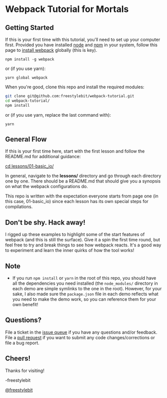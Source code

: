 # Webpack Tutorial for Mortals

## Getting Started
If this is your first time with this tutorial, you'll need to set up your computer first.  Provided you have installed [node](https://nodejs.org/en/download/package-manager/) and [npm](http://blog.npmjs.org/post/85484771375/how-to-install-npm) in your system, follow this page to [install webpack](https://webpack.github.io/docs/installation.html) globally (this is key).

```
npm install -g webpack
```
or (if you use yarn):
```
yarn global webpack
```
When you're good, clone this repo and install the required modules:

```bash
git clone git@github.com:freestylebit/webpack-tutorial.git
cd webpack-tutorial/
npm install
```
or (if you use yarn, replace the last command with):
```
yarn
```

## General Flow
If this is your first time here, start with the first lesson and follow the README.md for additional guidance:

[cd lessons/01-basic_io/](https://github.com/freestylebit/webpack-tutorial/tree/master/lessons/01-basic_io)

In general, navigate to the **lessons/** directory and go through each directory one by one. There should be a README.md that should give you a synopsis on what the webpack configurations do.

This repo is written with the expectation everyone starts from page one (in this case, 01-basic_io) since each lesson has its own special steps for compilations.


## Don't be shy.  Hack away!

I rigged up these examples to highlight some of the start features of webpack (and this is still the surface). Give it a spin the first time round, but feel free to try and break things to see how webpack reacts. It's a good way to experiment and learn the inner quirks of how the tool works!

## Note

* If you run `npm install` or `yarn` in the root of this repo, you should have all the dependencies you need installed (the `node_modules/` directory in each demo are simple symlinks to the one in the root). However, for your sake, I also made sure the `package.json` file in each demo reflects what you need to make the demo work, so you can reference them for your own benefit!

## Questions?

File a ticket in the [issue queue](https://github.com/freestylebit/webpack-tutorial/issues) if you have any questions and/or feedback.  File a [pull request](https://github.com/freestylebit/webpack-tutorial/pulls) if you want to submit any code changes/corrections or file a bug report.

## Cheers!
Thanks for visiting!

-freestylebit

[@freestylebit](https://www.twitter.com/freestylebit)
